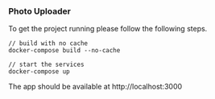 ### Photo Uploader

To get the project running please follow the following steps.

```
// build with no cache
docker-compose build --no-cache
```
```
// start the services
docker-compose up
```
The app should be available at http://localhost:3000

